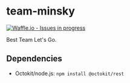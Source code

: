 # team-minsky
[![Waffle.io - Issues in progress](https://badge.waffle.io/utk-cs/team-minsky.png?label=in%20progress&title=In%20Progress)](http://waffle.io/utk-cs/team-minsky)


Best Team Let's Go. 

## Dependencies
* Octokit/node.js: `npm install @octokit/rest`

